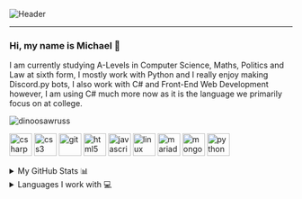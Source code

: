 ![Header](https://i.imgur.com/iMep4aP.png)

---
### Hi, my name is Michael 👋
I am currently studying A-Levels in Computer Science, Maths, Politics and Law at sixth form,
I mostly work with Python and I really enjoy making Discord.py bots, I also work with C# and Front-End Web Development however, I am using C# much more now as it is the language we primarily focus on at college.


<img src="https://komarev.com/ghpvc/?username=dinoosawruss" alt="dinoosawruss" /> 
<p align="left"><img src="https://devicons.github.io/devicon/devicon.git/icons/csharp/csharp-original.svg" alt="csharp" width="40" height="40"/> <img src="https://devicons.github.io/devicon/devicon.git/icons/css3/css3-original-wordmark.svg" alt="css3" width="40" height="40"/> <img src="https://www.vectorlogo.zone/logos/git-scm/git-scm-icon.svg" alt="git" width="40" height="40"/> <img src="https://devicons.github.io/devicon/devicon.git/icons/html5/html5-original-wordmark.svg" alt="html5" width="40" height="40"/> <img src="https://devicons.github.io/devicon/devicon.git/icons/javascript/javascript-original.svg" alt="javascript" width="40" height="40"/> <img src="https://devicons.github.io/devicon/devicon.git/icons/linux/linux-original.svg" alt="linux" width="40" height="40"/> <img src="https://www.vectorlogo.zone/logos/mariadb/mariadb-icon.svg" alt="mariadb" width="40" height="40"/> <img src="https://devicons.github.io/devicon/devicon.git/icons/mongodb/mongodb-original-wordmark.svg" alt="mongodb" width="40" height="40"/> <img src="https://devicons.github.io/devicon/devicon.git/icons/python/python-original.svg" alt="python" width="40" height="40"/></p>

<details>
  <summary>My GitHub Stats 📊</summary>
  <img src="https://github-readme-stats.vercel.app/api?username=Dinoosawruss&count_private=true&show_icons=true"/>
</details>

<details>
  <summary>Languages I work with 💻</summary>
  <img src="https://github-readme-stats.vercel.app/api/top-langs/?username=Dinoosawruss&layout=compact"/>
</details>
